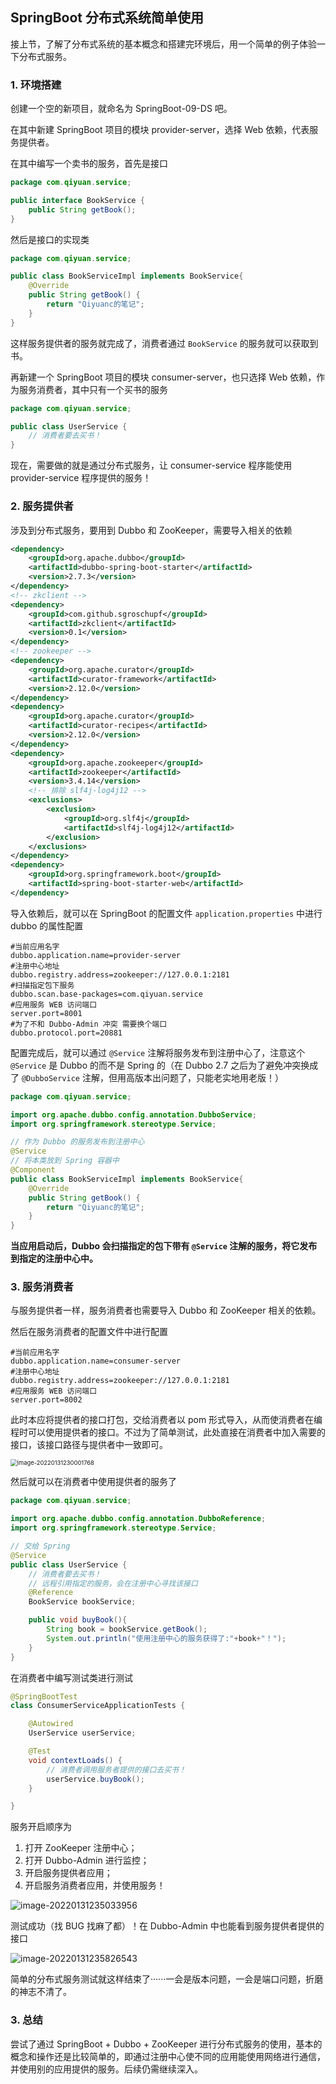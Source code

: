 ## SpringBoot 分布式系统简单使用

接上节，了解了分布式系统的基本概念和搭建完环境后，用一个简单的例子体验一下分布式服务。

### 1. 环境搭建

创建一个空的新项目，就命名为 SpringBoot-09-DS 吧。

在其中新建 SpringBoot 项目的模块 provider-server，选择 Web 依赖，代表服务提供者。

在其中编写一个卖书的服务，首先是接口

```java
package com.qiyuan.service;

public interface BookService {
    public String getBook();
}
```

然后是接口的实现类

```java
package com.qiyuan.service;

public class BookServiceImpl implements BookService{
    @Override
    public String getBook() {
        return "Qiyuanc的笔记";
    }
}
```

这样服务提供者的服务就完成了，消费者通过 `BookService` 的服务就可以获取到书。

再新建一个 SpringBoot 项目的模块 consumer-server，也只选择 Web 依赖，作为服务消费者，其中只有一个买书的服务

```java
package com.qiyuan.service;

public class UserService {
    // 消费者要去买书！
}
```

现在，需要做的就是通过分布式服务，让 consumer-service 程序能使用 provider-service 程序提供的服务！

### 2. 服务提供者

涉及到分布式服务，要用到 Dubbo 和 ZooKeeper，需要导入相关的依赖

```xml
<dependency>
    <groupId>org.apache.dubbo</groupId>
    <artifactId>dubbo-spring-boot-starter</artifactId>
    <version>2.7.3</version>
</dependency>
<!-- zkclient -->
<dependency>
    <groupId>com.github.sgroschupf</groupId>
    <artifactId>zkclient</artifactId>
    <version>0.1</version>
</dependency>
<!-- zookeeper -->
<dependency>
    <groupId>org.apache.curator</groupId>
    <artifactId>curator-framework</artifactId>
    <version>2.12.0</version>
</dependency>
<dependency>
    <groupId>org.apache.curator</groupId>
    <artifactId>curator-recipes</artifactId>
    <version>2.12.0</version>
</dependency>
<dependency>
    <groupId>org.apache.zookeeper</groupId>
    <artifactId>zookeeper</artifactId>
    <version>3.4.14</version>
    <!-- 排除 slf4j-log4j12 -->
    <exclusions>
        <exclusion>
            <groupId>org.slf4j</groupId>
            <artifactId>slf4j-log4j12</artifactId>
        </exclusion>
    </exclusions>
</dependency>
<dependency>
    <groupId>org.springframework.boot</groupId>
    <artifactId>spring-boot-starter-web</artifactId>
</dependency>

```

导入依赖后，就可以在 SpringBoot 的配置文件 `application.properties` 中进行 dubbo 的属性配置

```properties
#当前应用名字
dubbo.application.name=provider-server
#注册中心地址
dubbo.registry.address=zookeeper://127.0.0.1:2181
#扫描指定包下服务
dubbo.scan.base-packages=com.qiyuan.service
#应用服务 WEB 访问端口
server.port=8001
#为了不和 Dubbo-Admin 冲突 需要换个端口
dubbo.protocol.port=20881 
```

配置完成后，就可以通过 `@Service` 注解将服务发布到注册中心了，注意这个 `@Service` 是 Dubbo 的而不是 Spring 的（在 Dubbo 2.7 之后为了避免冲突换成了 `@DubboService` 注解，但用高版本出问题了，只能老实地用老版！）

```java
package com.qiyuan.service;

import org.apache.dubbo.config.annotation.DubboService;
import org.springframework.stereotype.Service;

// 作为 Dubbo 的服务发布到注册中心
@Service
// 将本类放到 Spring 容器中
@Component
public class BookServiceImpl implements BookService{
    @Override
    public String getBook() {
        return "Qiyuanc的笔记";
    }
}
```

**当应用启动后，Dubbo 会扫描指定的包下带有 `@Service` 注解的服务，将它发布到指定的注册中心中。**

### 3. 服务消费者

与服务提供者一样，服务消费者也需要导入 Dubbo 和 ZooKeeper 相关的依赖。

然后在服务消费者的配置文件中进行配置

```properties
#当前应用名字
dubbo.application.name=consumer-server
#注册中心地址
dubbo.registry.address=zookeeper://127.0.0.1:2181
#应用服务 WEB 访问端口
server.port=8002
```

此时本应将提供者的接口打包，交给消费者以 pom 形式导入，从而使消费者在编程时可以使用提供者的接口。不过为了简单测试，此处直接在消费者中加入需要的接口，该接口路径与提供者中一致即可。

<img src="image-20220131230001768.png" alt="image-20220131230001768" style="zoom:67%;" />

然后就可以在消费者中使用提供者的服务了

```java
package com.qiyuan.service;

import org.apache.dubbo.config.annotation.DubboReference;
import org.springframework.stereotype.Service;

// 交给 Spring
@Service
public class UserService {
    // 消费者要去买书！
    // 远程引用指定的服务，会在注册中心寻找该接口
    @Reference
    BookService bookService;

    public void buyBook(){
        String book = bookService.getBook();
        System.out.println("使用注册中心的服务获得了:"+book+"！");
    }
}
```

在消费者中编写测试类进行测试

```java
@SpringBootTest
class ConsumerServiceApplicationTests {

	@Autowired
	UserService userService;

	@Test
	void contextLoads() {
        // 消费者调用服务者提供的接口去买书！
		userService.buyBook();
	}

}
```

服务开启顺序为

1. 打开 ZooKeeper 注册中心；
2. 打开 Dubbo-Admin 进行监控；
3. 开启服务提供者应用；
4. 开启服务消费者应用，并使用服务！

![image-20220131235033956](image-20220131235033956.png)

测试成功（找 BUG 找麻了都）！在 Dubbo-Admin 中也能看到服务提供者提供的接口

![image-20220131235826543](image-20220131235826543.png)

简单的分布式服务测试就这样结束了······一会是版本问题，一会是端口问题，折磨的神志不清了。

### 3. 总结

尝试了通过 SpringBoot + Dubbo + ZooKeeper 进行分布式服务的使用，基本的概念和操作还是比较简单的，即通过注册中心使不同的应用能使用网络进行通信，并使用别的应用提供的服务。后续仍需继续深入。